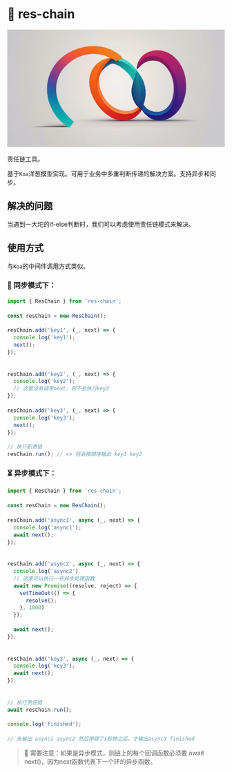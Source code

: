# &#128640; res-chain

![alt text](logo.png)

责任链工具。

基于`Koa`洋葱模型实现。可用于业务中多重判断传递的解决方案。支持异步和同步。

## 解决的问题

当遇到一大坨的if-else判断时，我们可以考虑使用责任链模式来解决。

## 使用方式

与`Koa`的中间件调用方式类似。

### &#128260; 同步模式下：

```js
import { ResChain } from 'res-chain';

const resChain = new ResChain();

resChain.add('key1', (_, next) => {
  console.log('key1');
  next();
});


resChain.add('key2', (_, next) => {
  console.log('key2');
  // 这里没有调用next，则不会执行key3
});

resChain.add('key3', (_, next) => {
  console.log('key3');
  next();
});

// 执行职责链
resChain.run(); // => 将会按顺序输出 key1 key2
```

### &#9203; 异步模式下：

```js
import { ResChain } from 'res-chain';

const resChain = new ResChain();

resChain.add('async1', async (_, next) => {
  console.log('async1');
  await next();
});


resChain.add('async2', async (_, next) => {
  console.log('async2')
  // 这里可以执行一些异步处理函数
  await new Promise((resolve, reject) => {
    setTimeOut(() => {
      resolve();
    }, 1000)
  });

  await next();
});


resChain.add('key3', async (_, next) => {
  console.log('key3');
  await next();
});


// 执行责任链
await resChain.run();

console.log('finished');

// 先输出 async1 async2 然后停顿了1秒钟之后，才输出async3 finished
```

> &#128679; 需要注意：如果是异步模式，则链上的每个回调函数必须要 await next()，因为next函数代表下一个环的异步函数。
